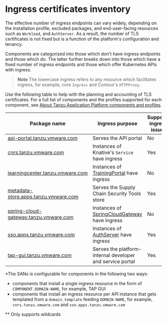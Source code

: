 # Ingress certificates inventory

The effective number of ingress endpoints can vary widely, depending on the
installation profile, excluded packages, and end-user-facing resources such as
`Workload`, and `AuthServer`. As a result, the number of TLS certificates is not
fixed but is a function of the platform's configuration and tenancy.

Components are categorized into those which don't have ingress
endpoints and those which do. The latter further breaks down into those which
have a fixed number of ingress endpoints and those which offer Kubernetes APIs
with ingress.

>**Note** The lowercase ingress refers to any resource which facilitates
>ingress, for example, core `Ingress` and Contour's `HTTPProxy`.

Use the following table to help with the planning and accounting of TLS certificates. For a full list of
components and the profiles supported for each component, see
[About Tanzu Application Platform components and profiles](../../../about-package-profiles.hbs.md#profiles-and-packages).

Package name | Ingress purpose | Supports ingress issuer | Supports wildcards | Number of ingress | SANs*|
---|---|---|---|---|---|
[api-portal.tanzu.vmware.com](../../../api-portal/about.hbs.md) | Serves the API portal | No | Yes | `1` | `api-portal.INGRESS-DOMAIN` |
[cnrs.tanzu.vmware.com](../../../cloud-native-runtimes/about.hbs.md) | Instances of Knative's `Service` have ingress | Yes | Yes | `Number of Services` | SANs depend on the component's `domain_template` |
[learningcenter.tanzu.vmware.com](../../../learning-center/install-learning-center.hbs.md) | Instances of [TrainingPortal](../../../learning-center/runtime-environment/training-portal.hbs.md) have ingress | No| Yes** | `Number of TrainingPortals` | `TRAINING-PORTAL.learningcenter.INGRESS-DOMAIN` |
[metadata-store.apps.tanzu.vmware.com](../../../scst-store/tls-configuration.hbs.md) | Serves the Supply Chain Security Tools store | Yes | Yes | `1` | `metadata-store.INGRESS-DOMAIN`  |
[spring-cloud-gateway.tanzu.vmware.com](../../../spring-cloud-gateway/about.hbs.md) |Instances of [SpringCloudGateway](../../../spring-cloud-gateway/about.hbs.md) have ingress | No | Yes | `Number of SpringCloudGateways` | See [Using an Ingress Resource](https://docs.vmware.com/en/VMware-Spring-Cloud-Gateway-for-Kubernetes/2.0/scg-k8s/GUID-guides-external-access.html) in the Spring Cloud Gateway documentation|
[sso.apps.tanzu.vmware.com](../../../app-sso/service-operators/issuer-uri-and-tls.hbs.md) |Instances of [AuthServer](../../../app-sso/service-operators/index.hbs.md) have ingress | Yes | Yes | `Number of AuthServers` | Depend on the component's `domain_template` |
[tap-gui.tanzu.vmware.com](../../../tap-gui/tls/overview.hbs.md) | Serves the platform-internal developer and service portal | Yes | Yes | `1` | `tap-gui.INGRESS-DOMAIN` |

*The SANs is configurable for components in the following two ways:

- components that install a single ingress resource in the form of `COMPONENT.DOMAIN-NAME`, for example, TAP GUI
- components that install an ingress resource per API instance that gets templated from a `domain_template` feeding `DOMAIN-NAME`, for example, `cnrs.tanzu.vmware.com` and `sso.apps.tanzu.vmware.com`

** Only supports wildcards